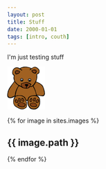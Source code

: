 ```yaml
---
layout: post
title: Stuff
date: 2000-01-01
tags: [intro, couth]
---
```


I'm just testing stuff

![it's a bear](/images/bear.png "Roar?!?")

{% for image in sites.images %}
  <h2>{{ image.path }}</h2>
{% endfor %}
